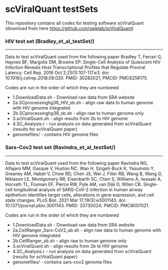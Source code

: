 # scViralQuant testSets 
This repository contains all codes for testing software scViralQuant (download from here https://github.com/galelab/scViralQuant)


### HIV test set (Bradley_et_al_testSet/)
-----------------------------------------
Data to test scViralQuant used from the following paper Bradley T, Ferrari G, Haynes BF, Margolis DM, Browne EP. Single-Cell Analysis of Quiescent HIV Infection Reveals Host Transcriptional Profiles that Regulate Proviral Latency. Cell Rep. 2018 Oct 2;25(1):107-117.e3. doi: 10.1016/j.celrep.2018.09.020. PMID: 30282021; PMCID: PMC6258175.

Codes are run in the order of which they are numbered 
* 1.DownloadData.sh - Download raw data from SRA website
* 2a.SCprocessinghg38_HIV_sb.sh - align raw data to human genome with HIV genome integrated 
* 2b.SCprocessinghg38_sb.sh - align raw to human genome only 
* 3.scViralQuant.sh - align results from 2b to HIV genome
* 4.SC_Analysis.r - run analysis on data generated from scViralQuant (results for scViralQuant paper)
* genomefiles/ - contains HIV genome files 

### Sars-Cov2 test set (Ravindra_et_al_testSet/)
------------------------------------------------
Data to test scViralQuant used from the following paper Ravindra NG, Alfajaro MM, Gasque V, Huston NC, Wan H, Szigeti-Buck K, Yasumoto Y, Greaney AM, Habet V, Chow RD, Chen JS, Wei J, Filler RB, Wang B, Wang G, Niklason LE, Montgomery RR, Eisenbarth SC, Chen S, Williams A, Iwasaki A, Horvath TL, Foxman EF, Pierce RW, Pyle AM, van Dijk D, Wilen CB. Single-cell longitudinal analysis of SARS-CoV-2 infection in human airway epithelium identifies target cells, alterations in gene expression, and cell state changes. PLoS Biol. 2021 Mar 17;19(3):e3001143. doi: 10.1371/journal.pbio.3001143. PMID: 33730024; PMCID: PMC8007021.

Codes are run in the order of which they are numbered 
* 1.DownloadData.sh - Download raw data from SRA website
* 2a.CellRanger_Sars-CoV2_sb.sh - align raw data to human genome with HIV genome integrated 
* 2b.CellRanger_sb.sh - align raw to human genome only 
* 3.scViralQuant.sh - align results from 2b to HIV genome
* 4.SC_Analysis.r - run analysis on data generated from scViralQuant (results for scViralQuant paper)
* genomefiles/ - contains sars-cov2 genome files

 

 

